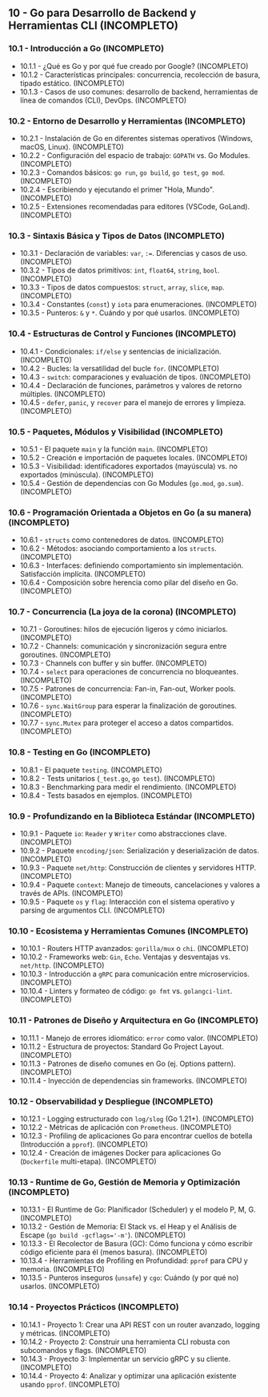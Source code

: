 ## 10 - Go para Desarrollo de Backend y Herramientas CLI (INCOMPLETO)

### 10.1 - Introducción a Go (INCOMPLETO)
- 10.1.1 - ¿Qué es Go y por qué fue creado por Google? (INCOMPLETO)
- 10.1.2 - Características principales: concurrencia, recolección de basura, tipado estático. (INCOMPLETO)
- 10.1.3 - Casos de uso comunes: desarrollo de backend, herramientas de línea de comandos (CLI), DevOps. (INCOMPLETO)

### 10.2 - Entorno de Desarrollo y Herramientas (INCOMPLETO)
- 10.2.1 - Instalación de Go en diferentes sistemas operativos (Windows, macOS, Linux). (INCOMPLETO)
- 10.2.2 - Configuración del espacio de trabajo: `GOPATH` vs. Go Modules. (INCOMPLETO)
- 10.2.3 - Comandos básicos: `go run`, `go build`, `go test`, `go mod`. (INCOMPLETO)
- 10.2.4 - Escribiendo y ejecutando el primer "Hola, Mundo". (INCOMPLETO)
- 10.2.5 - Extensiones recomendadas para editores (VSCode, GoLand). (INCOMPLETO)

### 10.3 - Sintaxis Básica y Tipos de Datos (INCOMPLETO)
- 10.3.1 - Declaración de variables: `var`, `:=`. Diferencias y casos de uso. (INCOMPLETO)
- 10.3.2 - Tipos de datos primitivos: `int`, `float64`, `string`, `bool`. (INCOMPLETO)
- 10.3.3 - Tipos de datos compuestos: `struct`, `array`, `slice`, `map`. (INCOMPLETO)
- 10.3.4 - Constantes (`const`) y `iota` para enumeraciones. (INCOMPLETO)
- 10.3.5 - Punteros: `&` y `*`. Cuándo y por qué usarlos. (INCOMPLETO)

### 10.4 - Estructuras de Control y Funciones (INCOMPLETO)
- 10.4.1 - Condicionales: `if/else` y sentencias de inicialización. (INCOMPLETO)
- 10.4.2 - Bucles: la versatilidad del bucle `for`. (INCOMPLETO)
- 10.4.3 - `switch`: comparaciones y evaluación de tipos. (INCOMPLETO)
- 10.4.4 - Declaración de funciones, parámetros y valores de retorno múltiples. (INCOMPLETO)
- 10.4.5 - `defer`, `panic`, y `recover` para el manejo de errores y limpieza. (INCOMPLETO)

### 10.5 - Paquetes, Módulos y Visibilidad (INCOMPLETO)
- 10.5.1 - El paquete `main` y la función `main`. (INCOMPLETO)
- 10.5.2 - Creación e importación de paquetes locales. (INCOMPLETO)
- 10.5.3 - Visibilidad: identificadores exportados (mayúscula) vs. no exportados (minúscula). (INCOMPLETO)
- 10.5.4 - Gestión de dependencias con Go Modules (`go.mod`, `go.sum`). (INCOMPLETO)

### 10.6 - Programación Orientada a Objetos en Go (a su manera) (INCOMPLETO)
- 10.6.1 - `structs` como contenedores de datos. (INCOMPLETO)
- 10.6.2 - Métodos: asociando comportamiento a los `structs`. (INCOMPLETO)
- 10.6.3 - Interfaces: definiendo comportamiento sin implementación. Satisfacción implícita. (INCOMPLETO)
- 10.6.4 - Composición sobre herencia como pilar del diseño en Go. (INCOMPLETO)

### 10.7 - Concurrencia (La joya de la corona) (INCOMPLETO)
- 10.7.1 - Goroutines: hilos de ejecución ligeros y cómo iniciarlos. (INCOMPLETO)
- 10.7.2 - Channels: comunicación y sincronización segura entre goroutines. (INCOMPLETO)
- 10.7.3 - Channels con buffer y sin buffer. (INCOMPLETO)
- 10.7.4 - `select` para operaciones de concurrencia no bloqueantes. (INCOMPLETO)
- 10.7.5 - Patrones de concurrencia: Fan-in, Fan-out, Worker pools. (INCOMPLETO)
- 10.7.6 - `sync.WaitGroup` para esperar la finalización de goroutines. (INCOMPLETO)
- 10.7.7 - `sync.Mutex` para proteger el acceso a datos compartidos. (INCOMPLETO)

### 10.8 - Testing en Go (INCOMPLETO)
- 10.8.1 - El paquete `testing`. (INCOMPLETO)
- 10.8.2 - Tests unitarios (`_test.go`, `go test`). (INCOMPLETO)
- 10.8.3 - Benchmarking para medir el rendimiento. (INCOMPLETO)
- 10.8.4 - Tests basados en ejemplos. (INCOMPLETO)

### 10.9 - Profundizando en la Biblioteca Estándar (INCOMPLETO)
- 10.9.1 - Paquete `io`: `Reader` y `Writer` como abstracciones clave. (INCOMPLETO)
- 10.9.2 - Paquete `encoding/json`: Serialización y deserialización de datos. (INCOMPLETO)
- 10.9.3 - Paquete `net/http`: Construcción de clientes y servidores HTTP. (INCOMPLETO)
- 10.9.4 - Paquete `context`: Manejo de timeouts, cancelaciones y valores a través de APIs. (INCOMPLETO)
- 10.9.5 - Paquete `os` y `flag`: Interacción con el sistema operativo y parsing de argumentos CLI. (INCOMPLETO)

### 10.10 - Ecosistema y Herramientas Comunes (INCOMPLETO)
- 10.10.1 - Routers HTTP avanzados: `gorilla/mux` o `chi`. (INCOMPLETO)
- 10.10.2 - Frameworks web: `Gin`, `Echo`. Ventajas y desventajas vs. `net/http`. (INCOMPLETO)
- 10.10.3 - Introducción a `gRPC` para comunicación entre microservicios. (INCOMPLETO)
- 10.10.4 - Linters y formateo de código: `go fmt` vs. `golangci-lint`. (INCOMPLETO)

### 10.11 - Patrones de Diseño y Arquitectura en Go (INCOMPLETO)
- 10.11.1 - Manejo de errores idiomático: `error` como valor. (INCOMPLETO)
- 10.11.2 - Estructura de proyectos: Standard Go Project Layout. (INCOMPLETO)
- 10.11.3 - Patrones de diseño comunes en Go (ej. Options pattern). (INCOMPLETO)
- 10.11.4 - Inyección de dependencias sin frameworks. (INCOMPLETO)

### 10.12 - Observabilidad y Despliegue (INCOMPLETO)
- 10.12.1 - Logging estructurado con `log/slog` (Go 1.21+). (INCOMPLETO)
- 10.12.2 - Métricas de aplicación con `Prometheus`. (INCOMPLETO)
- 10.12.3 - Profiling de aplicaciones Go para encontrar cuellos de botella (Introducción a `pprof`). (INCOMPLETO)
- 10.12.4 - Creación de imágenes Docker para aplicaciones Go (`Dockerfile` multi-etapa). (INCOMPLETO)

### 10.13 - Runtime de Go, Gestión de Memoria y Optimización (INCOMPLETO)
- 10.13.1 - El Runtime de Go: Planificador (Scheduler) y el modelo P, M, G. (INCOMPLETO)
- 10.13.2 - Gestión de Memoria: El Stack vs. el Heap y el Análisis de Escape (`go build -gcflags='-m'`). (INCOMPLETO)
- 10.13.3 - El Recolector de Basura (GC): Cómo funciona y cómo escribir código eficiente para él (menos basura). (INCOMPLETO)
- 10.13.4 - Herramientas de Profiling en Profundidad: `pprof` para CPU y memoria. (INCOMPLETO)
- 10.13.5 - Punteros inseguros (`unsafe`) y `cgo`: Cuándo (y por qué no) usarlos. (INCOMPLETO)

### 10.14 - Proyectos Prácticos (INCOMPLETO)
- 10.14.1 - Proyecto 1: Crear una API REST con un router avanzado, logging y métricas. (INCOMPLETO)
- 10.14.2 - Proyecto 2: Construir una herramienta CLI robusta con subcomandos y flags. (INCOMPLETO)
- 10.14.3 - Proyecto 3: Implementar un servicio gRPC y su cliente. (INCOMPLETO)
- 10.14.4 - Proyecto 4: Analizar y optimizar una aplicación existente usando `pprof`. (INCOMPLETO)